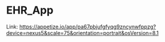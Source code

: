 # EHR_App


Link: https://appetize.io/app/pa67pbjufgfyqg9zncynwfppzg?device=nexus5&scale=75&orientation=portrait&osVersion=8.1
